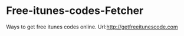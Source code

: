 Free-itunes-codes-Fetcher
=========================

Ways to get free itunes codes online.
Url:http://getfreeitunescode.com